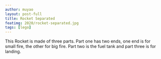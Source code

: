 ```yaml
---
author: muyao
layout: post-full
title: Rocket Separated
featimg: 2020/rocket-separated.jpg
tags: [lego]
---
```


This Rocket is made of three parts. Part one has two ends, one end is for small
fire, the other for big fire. Part two is the fuel tank and part three is for
landing.
